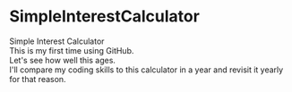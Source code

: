 # SimpleInterestCalculator <br>
Simple Interest Calculator<br>
This is my first time using GitHub.<br>
Let's see how well this ages. <br>
I'll compare my coding skills to this calculator in a year and revisit it yearly for that reason. <br>
